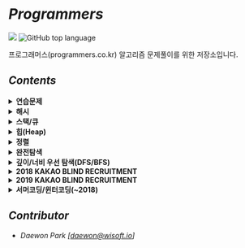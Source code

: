 # *Programmers*
![](https://img.shields.io/badge/solved%20%20-61-green?style=flat-square) ![GitHub top language](https://img.shields.io/github/languages/top/moochipark/programmers?color=orange&logo=java&style=flat-square)

프로그래머스(programmers.co.kr) 알고리즘 문제풀이를 위한 저장소입니다.


## *Contents*

<details>
  <summary><b>연습문제</b></summary>
  <ul>
    <li><a href="https://github.com/MoochiPark/programmers/tree/master/src/연습문제/이천십육년">2016년</a></li>
    <li><a href="https://github.com/MoochiPark/programmers/tree/master/src/연습문제/가운데_글자_가져오기">가운데 글자 가져오기</a></li>
    <li><a href="https://github.com/MoochiPark/programmers/tree/master/src/연습문제/같은_숫자는_싫어">같은 숫자는 싫어</a></li>
    <li><a href="https://github.com/MoochiPark/programmers/tree/master/src/연습문제/나누어_떨어지는_숫자_배열">나누어 떨어지는 숫자 배열</a></li>
    <li><a href="https://github.com/MoochiPark/programmers/tree/master/src/연습문제/두_정수_사이의_합">두 정수 사이의 합</a></li>
    <li><a href="https://github.com/MoochiPark/programmers/tree/master/src/연습문제/문자열_내_마음대로_정렬하기">문자열 내 마음대로 정렬하기</a></li>
    <li><a href="https://github.com/MoochiPark/programmers/tree/master/src/연습문제/문자열_내_p와_y의_개수">문자열 내 p와 y의 개수</a></li>
    <li><a href="https://github.com/MoochiPark/programmers/tree/master/src/연습문제/문자열_내림차순으로_배치하기">문자열 내림차순으로 배치하기</a></li>
    <li><a href="https://github.com/MoochiPark/programmers/tree/master/src/연습문제/문자열_다루기_기본">문자열 다루기 기본</a></li>
    <li><a href="https://github.com/MoochiPark/programmers/tree/master/src/연습문제/서울에서_김서방찾기">서울에서 김서방 찾기</a></li>
    <li><a href="https://github.com/MoochiPark/programmers/tree/master/src/연습문제/소수_찾기">소수 찾기</a></li>
    <li><a href="https://github.com/MoochiPark/programmers/tree/master/src/연습문제/수박수박수박수">수박수박수박수박수박수?</a></li>
    <li><a href="https://github.com/MoochiPark/programmers/tree/master/src/연습문제/문자열을_정수로_바꾸기">문자열을 정수로 바꾸기</a></li>
    <li><a href="https://github.com/MoochiPark/programmers/tree/master/src/연습문제/시저_암호">시저 암호</a></li>
    <li><a href="https://github.com/MoochiPark/programmers/tree/master/src/연습문제/약수의_합">약수의 합</a></li>
    <li><a href="https://github.com/MoochiPark/programmers/tree/master/src/연습문제/이상한_문자_만들기">이상한 문자 만들기</a></li>
    <li><a href="https://github.com/MoochiPark/programmers/tree/master/src/연습문제/자릿수_더하기">자릿수 더하기</a></li>
    <li><a href="https://github.com/MoochiPark/programmers/tree/master/src/연습문제/자연수_뒤집어_배열로_만들기">자연수 뒤집어 배열로 만들기</a></li>
    <li><a href="https://github.com/MoochiPark/programmers/tree/master/src/연습문제/정수_내림차순으로_배치하기">정수 내림차순으로 배치하기</a></li>
    <li><a href="https://github.com/MoochiPark/programmers/tree/master/src/연습문제/정수_제곱근_판별">정수 제곱근 판별</a></li>
    <li><a href="https://github.com/MoochiPark/programmers/tree/master/src/연습문제/제일_작은_수_제거하기">제일 작은 수 제거하기</a></li>
    <li><a href="https://github.com/MoochiPark/programmers/tree/master/src/연습문제/짝수와_홀수">짝수와 홀수</a></li>
    <li><a href="https://github.com/MoochiPark/programmers/tree/master/src/연습문제/최대공약수와_최소공배수">최대공약수와 최소공배수</a></li>
    <li><a href="https://github.com/MoochiPark/programmers/tree/master/src/연습문제/콜라츠_추측">콜라츠 추측</a></li>
    <li><a href="https://github.com/MoochiPark/programmers/tree/master/src/연습문제/하샤드_수">하샤드 수</a></li>
    <li><a href="https://github.com/MoochiPark/programmers/tree/master/src/연습문제/핸드폰_번호_가리기">핸드폰 번호 가리기</a></li>
    <li><a href="https://github.com/MoochiPark/programmers/tree/master/src/연습문제/행렬의_덧셈">행렬의 덧셈</a></li>
    <li><a href="https://github.com/MoochiPark/programmers/tree/master/src/연습문제/X만큼_간격이_있는_n개의_숫자">X만큼 간격이 있는 n개의 숫자</a></li>
    <li><a href="https://github.com/MoochiPark/programmers/tree/master/src/연습문제/직사각형_별찍기">직사각형 별찍기</a></li>
	</ul>
</details>

  <details>
  <summary><b>해시</b></summary>
  <ul>
    <li><a href="https://github.com/MoochiPark/programmers/tree/master/src/해시/완주하지_못한_선수">완주하지 못한 선수</a></li>
    <li><a href="https://github.com/MoochiPark/programmers/tree/master/src/해시/베스트앨범">베스트앨범</a></li>
	</ul>
</details>

  <details>
  <summary><b>스택/큐</b></summary>
  <ul>
    <li><a href="https://github.com/MoochiPark/programmers/tree/master/src/스택_큐/탑">탑</a></li>
    <li><a href="https://github.com/MoochiPark/programmers/tree/master/src/스택_큐/다리를_지나는_트럭">다리를 지나는 트럭</a></li>
    <li><a href="https://github.com/MoochiPark/programmers/tree/master/src/스택_큐/기능개발">기능개발</a></li>
    <li><a href="https://github.com/MoochiPark/programmers/tree/master/src/스택_큐/주식가격">주식가격</a></li>
	</ul>
</details>

  <details>
  <summary><b>힙(Heap)</b></summary>
  <ul>
    <li><a href="https://github.com/MoochiPark/programmers/tree/master/src/">라면공장</a></li>
    <li><a href="">디스크 컨트롤러</a></li>
	</ul>
</details>

  <details>
  <summary><b>정렬</b></summary>
  <ul>
    <li><a href="">K번째 수</a></li>
    <li><a href="">가장 큰 수</a></li>
	</ul>
</details>

  <details>
  <summary><b>완전탐색</b></summary>
  <ul>
    <li><a href="">모의고사</a></li>
	</ul>
</details>

  <details>
  <summary><b>깊이/너비 우선 탐색(DFS/BFS)</b></summary>
  <ul>
    <li><a href="">네트워크</a></li>
    <li><a href="">단어 변환</a></li>
	</ul>
</details>

  <details>
  <summary><b>2018 KAKAO BLIND RECRUITMENT</b></summary>
  <ul>
    <li><a href="">[1차] 비밀지도</a></li>
    <li><a href="">[1차] 다트 게임</a></li>
	</ul>
</details>

  <details>
  <summary><b>2019 KAKAO BLIND RECRUITMENT</b></summary>
  <ul>
    <li><a href="">실패율</a></li>
	</ul>
</details>

  <details>
  <summary><b>서머코딩/윈터코딩(~2018)</b></summary>
  <ul>
    <li><a href="">예산</a></li>
	</ul>
</details>



## *Contributor*

 - *Daewon Park* *[<daewon@wisoft.io>]*
